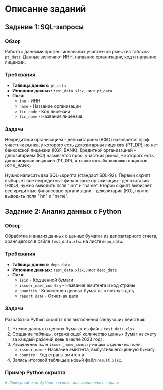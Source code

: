 # Описание заданий

## Задание 1: SQL-запросы

### Обзор
Работа с данными профессиональных участников рынка из таблицы `pt_data`. Данные включают ИНН, название организации, код и название лицензии.

### Требования
- **Таблица данных:** `pt_data`
- **Источник данных:** `test_data.xlsx`, лист `pt_data`
- **Поля:**
  - `inn` - ИНН
  - `name` - Название организации
  - `lic_code` - Код лицензии
  - `lic_name` - Название лицензии

### Задачи

Некредитной организацией - депозитарием (НФО) называется проф. участник рынка, у которого есть депозитарная лицензия (PT_DP), но нет банковской лицензии (KGR_BANK).
Кредитной организацией - депозитарием (КО) называется проф. участник рынка, у которого есть депозитарная лицензия (PT_DP), а также есть банковская лицензия (KGR_BANK)

Нужно написать два SQL-скрипта (стандарт SQL-92).
Первый скрипт выбирает все некредитные финансовые организации - депозитарии (НФО), нужно выводить поля "inn" и "name".
Второй скрипт выбирает все кредитные финансовые организации - депозитарии (КО), нужно выводить поля "inn" и "name".



## Задание 2: Анализ данных с Python

### Обзор
Обработка и анализ данных о ценных бумагах из депозитарного отчета, хранящегося в файле `test_data.xlsx` на листе `depo_data`.

### Требования
- **Таблица данных:** `depo_data`
- **Источник данных:** `test_data.xlsx`, лист `depo_data`
- **Поля:**
  - `isin` - Код ценной бумаги
  - `issuer_name_country` - Название эмитента и код страны
  - `quantity` - Количество ценных бумаг на отчетную дату
  - `report_date` - Отчетная дата

### Задачи
Разработка Python скрипта для выполнения следующих действий:
1. Чтение данных о ценных бумагах из файла `test_data.xlsx`.
2. Создание таблицы, отражающей количество ценных бумаг на счету за каждый рабочий день в июле 2023 года.
3. Разделение поля `issuer_name_country` на два отдельных поля:
   - `issuer_name` - Название эмитента, выпустившего ценную бумагу.
   - `country` - Код страны эмитента.
4. Запись итоговой таблицы в новый файл `result.xlsx`.

### Пример Python скрипта
```python
# Примерный код Python скрипта для выполнения задачи




